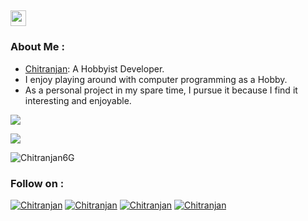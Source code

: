[<h2 align="left"><img src="https://media.giphy.com/media/hvRJCLFzcasrR4ia7z/giphy.gif" width="25px"></h2>](https://t.me/Chitranjan6G)

### About Me :

- [Chitranjan](https://t.me/Chitranjan6G): A Hobbyist Developer.
- I enjoy playing around with computer programming as a Hobby. 
- As a personal project in my spare time, I pursue it because I find it interesting and enjoyable.
 
![](https://github-readme-stats.vercel.app/api?username=Chitranjan6G&theme=vue-dark&show_icons=true&count_private=true)

![](https://github-readme-stats.vercel.app/api/top-langs/?username=Chitranjan6G&theme=vue-dark&layout=compact&card_width=445&show_icons=true&count_private=true)




<p><img align="center" src="https://github-readme-streak-stats.herokuapp.com/?user=Chitranjan6G&theme=vue-dark&show_icons=true&count_private=true&" alt="Chitranjan6G" /></p>


### Follow on :
[![Chitranjan](https://img.icons8.com/fluent/48/000000/twitter.png)][twitter]
[![Chitranjan](https://img.icons8.com/fluent/48/000000/instagram-new.png)][instagram]
[![Chitranjan](https://img.icons8.com/fluent/48/000000/telegram-app.png)][telegram]
[![Chitranjan](https://img.icons8.com/fluent/48/000000/facebook-new.png)][facebook]



[twitter]: https://twitter.com/Chitranjan6G
[instagram]: https://instagram.com/Chitranjan6G
[telegram]: https://telegram.me/Chitranjan6G
[facebook]: https://www.facebook.com/chitranjanmahto.mahto.5
